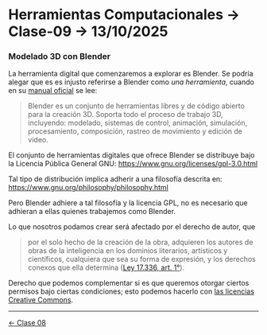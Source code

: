# Herramientas Computacionales → Clase-09 → 13/10/2025

### Modelado 3D con Blender

La herramienta digital que comenzaremos a explorar es Blender. Se podría alegar que es es injusto referirse a Blender como *una herramienta*, cuando en su [manual oficial](https://docs.blender.org/manual/es/4.5/getting_started/about/index.html) se lee:

> Blender es un conjunto de herramientas libres y de código abierto para la creación 3D. Soporta todo el proceso de trabajo 3D, incluyendo: modelado, sistemas de control, animación, simulación, procesamiento, composición, rastreo de movimiento y edición de video.

El conjunto de herramientas digitales que ofrece Blender se distribuye bajo la Licencia Pública General GNU: https://www.gnu.org/licenses/gpl-3.0.html

Tal tipo de distribución implica adherir a una filosofía descrita en: https://www.gnu.org/philosophy/philosophy.html

Pero Blender adhiere a tal filosofía y la licencia GPL, no es necesario que adhieran a ellas quienes trabajemos como Blender.

Lo que nosotros podamos crear será afectado por el derecho de autor, que

> por el solo hecho de la creación de la obra, adquieren los autores de obras de la inteligencia en los dominios literarios, artísticos y científicos, cualquiera que sea su forma de expresión, y los derechos conexos que ella determina ([Ley 17.336, art. 1°](https://bcn.cl/27c1j)).

Derecho que podemos complementar si es que queremos otorgar ciertos permisos bajo ciertas condiciones; esto podemos hacerlo con [las licencias Creative Commons](https://creativecommons.org/share-your-work/cclicenses/).


- - - - - 

[← Clase 08](https://github.com/profesorfaco/herramientas/tree/main/clase-08)
